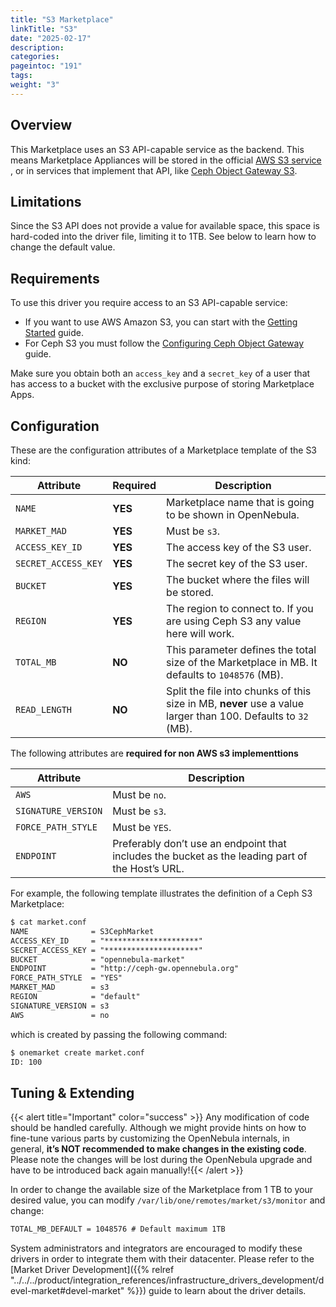 ```yaml
---
title: "S3 Marketplace"
linkTitle: "S3"
date: "2025-02-17"
description:
categories:
pageintoc: "191"
tags:
weight: "3"
---
```


<a id="market-s3"></a>

<!--# S3 Marketplace -->

## Overview

This Marketplace uses an S3 API-capable service as the backend. This means Marketplace Appliances will be stored in the official [AWS S3 service](https://aws.amazon.com/s3/) , or in services that implement that API, like [Ceph Object Gateway S3](https://docs.ceph.com/en/latest/radosgw/s3/).

## Limitations

Since the S3 API does not provide a value for available space, this space is hard-coded into the driver file, limiting it to 1TB. See below to learn how to change the default value.

## Requirements

To use this driver you require access to an S3 API-capable service:

* If you want to use AWS Amazon S3, you can start with the [Getting Started](http://docs.aws.amazon.com/AmazonS3/latest/gsg/GetStartedWithS3.html) guide.
* For Ceph S3 you must follow the [Configuring Ceph Object Gateway](https://docs.ceph.com/en/latest/radosgw/config-ref/) guide.

Make sure you obtain both an `access_key` and a `secret_key` of a user that has access to a bucket with the exclusive purpose of storing Marketplace Apps.

## Configuration

These are the configuration attributes of a Marketplace template of the S3 kind:

| Attribute           | Required   | Description                                                                                                   |
|---------------------|------------|---------------------------------------------------------------------------------------------------------------|
| `NAME`              | **YES**    | Marketplace name that is going to be shown in OpenNebula.                                                     |
| `MARKET_MAD`        | **YES**    | Must be `s3`.                                                                                                 |
| `ACCESS_KEY_ID`     | **YES**    | The access key of the S3 user.                                                                                |
| `SECRET_ACCESS_KEY` | **YES**    | The secret key of the S3 user.                                                                                |
| `BUCKET`            | **YES**    | The bucket where the files will be stored.                                                                    |
| `REGION`            | **YES**    | The region to connect to. If you are using Ceph S3 any value here will work.                                  |
| `TOTAL_MB`          | **NO**     | This parameter defines the total size of the Marketplace in MB. It defaults to `1048576` (MB).                |
| `READ_LENGTH`       | **NO**     | Split the file into chunks of this size in MB, **never** use a value larger than 100. Defaults to `32` (MB). |

The following attributes are **required for non AWS s3 implementtions**

| Attribute           | Description                                                                                      |
|---------------------|--------------------------------------------------------------------------------------------------|
| `AWS`               | Must be `no`.                                                                                    |
| `SIGNATURE_VERSION` | Must be `s3`.                                                                                    |
| `FORCE_PATH_STYLE`  | Must be `YES`.                                                                                   |
| `ENDPOINT`          | Preferably don’t use an endpoint that includes the bucket as the leading part of the Host’s URL. |

For example, the following template illustrates the definition of a Ceph S3 Marketplace:

```default
$ cat market.conf
NAME              = S3CephMarket
ACCESS_KEY_ID     = "*********************"
SECRET_ACCESS_KEY = "*********************"
BUCKET            = "opennebula-market"
ENDPOINT          = "http://ceph-gw.opennebula.org"
FORCE_PATH_STYLE  = "YES"
MARKET_MAD        = s3
REGION            = "default"
SIGNATURE_VERSION = s3
AWS               = no
```

which is created by passing the following command:

```default
$ onemarket create market.conf
ID: 100
```

## Tuning & Extending

{{< alert title="Important" color="success" >}}
Any modification of code should be handled carefully. Although we might provide hints on how to fine-tune various parts by customizing the OpenNebula internals, in general, **it’s NOT recommended to make changes in the existing code**. Please note the changes will be lost during the OpenNebula upgrade and have to be introduced back again manually!{{< /alert >}} 

In order to change the available size of the Marketplace from 1 TB to your desired value, you can modify `/var/lib/one/remotes/market/s3/monitor` and change:

```default
TOTAL_MB_DEFAULT = 1048576 # Default maximum 1TB
```

System administrators and integrators are encouraged to modify these drivers in order to integrate them with their datacenter. Please refer to the [Market Driver Development]({{% relref "../../../product/integration_references/infrastructure_drivers_development/devel-market#devel-market" %}}) guide to learn about the driver details.
